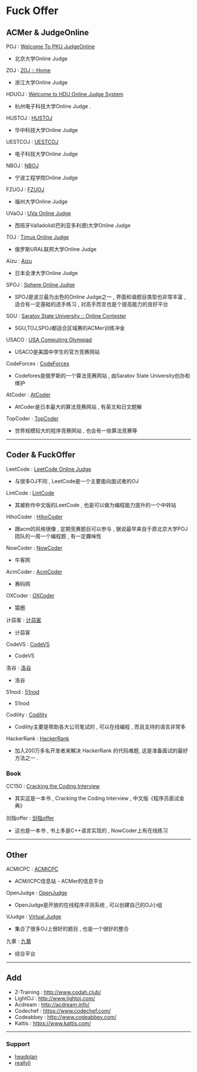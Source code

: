 # Fuck Offer

## ACMer & JudgeOnline
POJ : [Welcome To PKU JudgeOnline](http://poj.org/)
* 北京大学Online Judge

ZOJ : [ZOJ :: Home](http://acm.zju.edu.cn/onlinejudge/)
* 浙江大学Online Judge

HDUOJ : [Welcome to HDU Online Judge System](http://acm.hdu.edu.cn/)
* 杭州电子科技大学Online Judge . 

HUSTOJ : [HUSTOJ](http://acm.hust.edu.cn/)
* 华中科技大学Online Judge

UESTCOJ : [UESTCOJ](http://acm.uestc.edu.cn/)
* 电子科技大学Online Judge

NBOJ : [NBOJ](https://ac.2333.moe/)
* 宁波工程学院Online Judge

FZUOJ : [FZUOJ](http://acm.fzu.edu.cn/)
* 福州大学Online Judge

UVaOJ : [UVa Online Judge](https://uva.onlinejudge.org/)
* 西班牙Valladolid(巴利亚多利德)大学Online Judge

TOJ : [Timus Online Judge](http://acm.timus.ru/)
* 俄罗斯URAL联邦大学Online Judge

Aizu : [Aizu](http://judge.u-aizu.ac.jp/onlinejudge/)
* 日本会津大学Online Judge

SPOJ : [Sphere Online Judge](http://www.spoj.com/)
* SPOJ是波兰最为出色的Online Judge之一 , 界面和谐题目类型也非常丰富 , 适合有一定基础的选手练习 , 对高手而言也是个提高能力的良好平台

SGU : [Saratov State University :: Online Contester](http://acm.sgu.ru/)
* SGU,TOJ,SPOJ都适合区域赛的ACMer训练冲金

USACO : [USA Computing Olympiad](http://www.usaco.org/)
* USACO是美国中学生的官方竞赛网站

CodeForces : [CodeForces](http://codeforces.com/)
* Codefores是俄罗斯的一个算法竞赛网站 , 由Saratov State University创办和维护

AtCoder : [AtCoder](https://atcoder.jp/)
* AtCoder是日本最大的算法竞赛网站 , 有英文和日文题解

TopCoder : [TopCoder](https://www.topcoder.com/)
* 世界规模较大的程序竞赛网站 , 也会有一些算法竞赛等

---
## Coder & FuckOffer
LeetCode : [LeetCode Online Judge](https://leetcode.com/)
* 与很多OJ不同 , LeetCode是一个主要面向面试者的OJ

LintCode : [LintCode](http://www.lintcode.com/zh-cn/)
* 其被称作中文版的LeetCode , 也是可以做为编程能力提升的一个中转站

HihoCoder : [HihoCoder](http://www.hihocoder.com/)
* 跟acm的风格很像 , 定期竞赛题目可以参与 , 据说最早来自于原北京大学POJ团队的一周一个编程题 , 有一定趣味性

NowCoder : [NowCoder](https://www.nowcoder.com/)
* 牛客网

AcmCoder : [AcmCoder](http://www.acmcoder.com/)
* 赛码网

OXCoder : [OXCoder](https://www.oxcoder.com/)
* 猿圈

计蒜客 : [计蒜客](https://www.jisuanke.com/)
* 计蒜客

CodeVS : [CodeVS](http://codevs.cn/)
* CodeVS

洛谷 : [洛谷](https://www.luogu.org/)
* 洛谷

51nod : [51nod](http://www.51nod.com/)
* 51nod

Codility : [Codility](https://codility.com/)
* Codility主要是帮助各大公司笔试的 , 可以在线编程 , 而且支持的语言非常多

 HackerRank : [HackerRank](https://www.hackerrank.com/)
* 加入200万多名开发者来解决 HackerRank 的代码难题, 这是准备面试的最好方法之一 . 

### Book
CC150 : [Cracking the Coding Interview]()
* 其实这是一本书 , Cracking the Coding Interview , 中文版《程序员面试金典》

剑指offer : [剑指offer]()
* 这也是一本书 , 书上多是C++语言实现的 , NowCoder上有在线练习

---
## Other
ACMICPC : [ACMICPC](http://acmicpc.info/)
* ACM/ICPC信息站 - ACMer的信息平台

OpenJudge : [OpenJudge](http://openjudge.cn/)
* OpenJudge是开放的在线程序评测系统 , 可以创建自己的OJ小组

VJudge : [Virtual Judge](https://vjudge.net/)
* 集合了很多OJ上很好的题目 , 也是一个很好的整合

九章 : [九章](http://www.jiuzhang.com/)
* 综合平台

---
## Add
* Z-Training : http://www.codah.club/
* LightOJ : http://www.lightoj.com/
* Acdream : http://acdream.info/
* Codechef : https://www.codechef.com/
* Codeabbey : http://www.codeabbey.com/
* Kattis : https://www.kattis.com/

----

### Support
* [headplan](https://github.com/headplan)
* [reallyli](https://github.com/reallyli)


